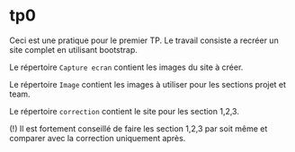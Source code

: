 # tp0

Ceci est une pratique pour le premier TP. Le travail consiste a recréer un site complet en 
utilisant bootstrap. 

Le répertoire `Capture ecran` contient les images du site à créer.

Le répertoire `Image` contient les images à utiliser pour les sections projet et team.

Le répertoire  `correction` contient le site pour les section 1,2,3.

(!) Il est fortement conseillé de faire les section 1,2,3 par soit même et comparer avec la correction uniquement après. 
